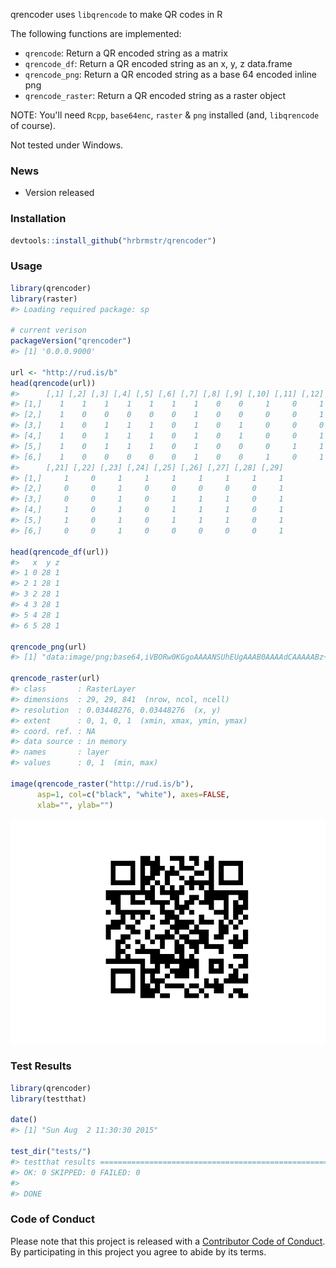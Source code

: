 <!-- README.md is generated from README.Rmd. Please edit that file -->
qrencoder uses `libqrencode` to make QR codes in R

The following functions are implemented:

-   `qrencode`: Return a QR encoded string as a matrix
-   `qrencode_df`: Return a QR encoded string as an x, y, z data.frame
-   `qrencode_png`: Return a QR encoded string as a base 64 encoded inline png
-   `qrencode_raster`: Return a QR encoded string as a raster object

NOTE: You'll need `Rcpp`, `base64enc`, `raster` & `png` installed (and, `libqrencode` of course).

Not tested under Windows.

### News

-   Version released

### Installation

``` r
devtools::install_github("hrbrmstr/qrencoder")
```

### Usage

``` r
library(qrencoder)
library(raster)
#> Loading required package: sp

# current verison
packageVersion("qrencoder")
#> [1] '0.0.0.9000'

url <- "http://rud.is/b"
head(qrencode(url))
#>      [,1] [,2] [,3] [,4] [,5] [,6] [,7] [,8] [,9] [,10] [,11] [,12] [,13] [,14] [,15] [,16] [,17] [,18] [,19] [,20]
#> [1,]    1    1    1    1    1    1    1    0    0     1     0     1     1     0     0     0     1     0     0     1
#> [2,]    1    0    0    0    0    0    1    0    0     0     0     1     1     1     1     0     1     1     0     1
#> [3,]    1    0    1    1    1    0    1    0    1     0     0     0     1     0     1     0     0     0     1     1
#> [4,]    1    0    1    1    1    0    1    0    1     0     0     1     0     0     0     1     1     1     0     0
#> [5,]    1    0    1    1    1    0    1    0    0     0     1     1     0     1     1     0     1     0     1     1
#> [6,]    1    0    0    0    0    0    1    0    0     1     0     1     0     1     1     1     0     0     0     0
#>      [,21] [,22] [,23] [,24] [,25] [,26] [,27] [,28] [,29]
#> [1,]     1     0     1     1     1     1     1     1     1
#> [2,]     0     0     1     0     0     0     0     0     1
#> [3,]     0     0     1     0     1     1     1     0     1
#> [4,]     1     0     1     0     1     1     1     0     1
#> [5,]     1     0     1     0     1     1     1     0     1
#> [6,]     0     0     1     0     0     0     0     0     1

head(qrencode_df(url))
#>   x  y z
#> 1 0 28 1
#> 2 1 28 1
#> 3 2 28 1
#> 4 3 28 1
#> 5 4 28 1
#> 6 5 28 1

qrencode_png(url)
#> [1] "data:image/png;base64,iVBORw0KGgoAAAANSUhEUgAAAB0AAAAdCAAAAABz+DjTAAAACXBIWXMAAC4jAAAuIwF4pT92AAAA40lEQVQokU2TWxKEQAgDO1tz/yv3fvBSq9SCgYQEIwAEIwGDpKOPAAgBJBhCR3+gTj6QrlPhcZchFgjTmQUGiYPZ2UylXd+ngYeb/NwdzbVx2F/wByhFu5AHqSeZN1jUqgB5mA7MOPghNgN0B3Hl8VctLH1JV9rTDYq64FwFV1ZI8ePZfZeM6xXkjcQQKJVSofSwJUc/2j5Xq3DKtl5l2atIyEzeHGmmGZbj1Dp+dnhuOY3yvjsZbxWIB7ZKc3bqm221GLCH02osC9fKGMhnJyvS/0L/DbeTw1OaXIs/uXwolOZ/QFfD+4NkWyYAAAAASUVORK5CYII="

qrencode_raster(url)
#> class       : RasterLayer 
#> dimensions  : 29, 29, 841  (nrow, ncol, ncell)
#> resolution  : 0.03448276, 0.03448276  (x, y)
#> extent      : 0, 1, 0, 1  (xmin, xmax, ymin, ymax)
#> coord. ref. : NA 
#> data source : in memory
#> names       : layer 
#> values      : 0, 1  (min, max)

image(qrencode_raster("http://rud.is/b"), 
      asp=1, col=c("black", "white"), axes=FALSE, 
      xlab="", ylab="")
```

![](README-qr-1.png)

### Test Results

``` r
library(qrencoder)
library(testthat)

date()
#> [1] "Sun Aug  2 11:30:30 2015"

test_dir("tests/")
#> testthat results ========================================================================================================
#> OK: 0 SKIPPED: 0 FAILED: 0
#> 
#> DONE
```

### Code of Conduct

Please note that this project is released with a [Contributor Code of Conduct](CONDUCT.md). By participating in this project you agree to abide by its terms.
